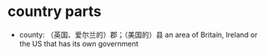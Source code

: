 # country parts

- county: （英国、爱尔兰的）郡；（美国的）县 an area of Britain, Ireland or the US that has its own government
